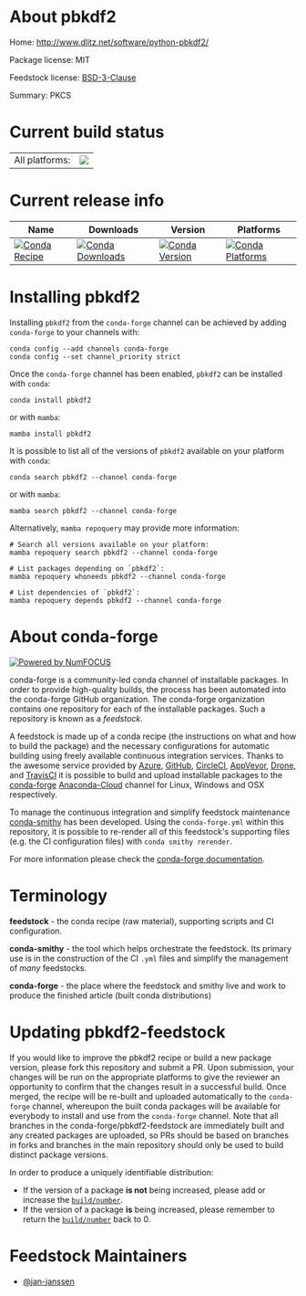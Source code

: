 About pbkdf2
============

Home: http://www.dlitz.net/software/python-pbkdf2/

Package license: MIT

Feedstock license: [BSD-3-Clause](https://github.com/conda-forge/pbkdf2-feedstock/blob/main/LICENSE.txt)

Summary: PKCS

Current build status
====================


<table><tr><td>All platforms:</td>
    <td>
      <a href="https://dev.azure.com/conda-forge/feedstock-builds/_build/latest?definitionId=16824&branchName=main">
        <img src="https://dev.azure.com/conda-forge/feedstock-builds/_apis/build/status/pbkdf2-feedstock?branchName=main">
      </a>
    </td>
  </tr>
</table>

Current release info
====================

| Name | Downloads | Version | Platforms |
| --- | --- | --- | --- |
| [![Conda Recipe](https://img.shields.io/badge/recipe-pbkdf2-green.svg)](https://anaconda.org/conda-forge/pbkdf2) | [![Conda Downloads](https://img.shields.io/conda/dn/conda-forge/pbkdf2.svg)](https://anaconda.org/conda-forge/pbkdf2) | [![Conda Version](https://img.shields.io/conda/vn/conda-forge/pbkdf2.svg)](https://anaconda.org/conda-forge/pbkdf2) | [![Conda Platforms](https://img.shields.io/conda/pn/conda-forge/pbkdf2.svg)](https://anaconda.org/conda-forge/pbkdf2) |

Installing pbkdf2
=================

Installing `pbkdf2` from the `conda-forge` channel can be achieved by adding `conda-forge` to your channels with:

```
conda config --add channels conda-forge
conda config --set channel_priority strict
```

Once the `conda-forge` channel has been enabled, `pbkdf2` can be installed with `conda`:

```
conda install pbkdf2
```

or with `mamba`:

```
mamba install pbkdf2
```

It is possible to list all of the versions of `pbkdf2` available on your platform with `conda`:

```
conda search pbkdf2 --channel conda-forge
```

or with `mamba`:

```
mamba search pbkdf2 --channel conda-forge
```

Alternatively, `mamba repoquery` may provide more information:

```
# Search all versions available on your platform:
mamba repoquery search pbkdf2 --channel conda-forge

# List packages depending on `pbkdf2`:
mamba repoquery whoneeds pbkdf2 --channel conda-forge

# List dependencies of `pbkdf2`:
mamba repoquery depends pbkdf2 --channel conda-forge
```


About conda-forge
=================

[![Powered by
NumFOCUS](https://img.shields.io/badge/powered%20by-NumFOCUS-orange.svg?style=flat&colorA=E1523D&colorB=007D8A)](https://numfocus.org)

conda-forge is a community-led conda channel of installable packages.
In order to provide high-quality builds, the process has been automated into the
conda-forge GitHub organization. The conda-forge organization contains one repository
for each of the installable packages. Such a repository is known as a *feedstock*.

A feedstock is made up of a conda recipe (the instructions on what and how to build
the package) and the necessary configurations for automatic building using freely
available continuous integration services. Thanks to the awesome service provided by
[Azure](https://azure.microsoft.com/en-us/services/devops/), [GitHub](https://github.com/),
[CircleCI](https://circleci.com/), [AppVeyor](https://www.appveyor.com/),
[Drone](https://cloud.drone.io/welcome), and [TravisCI](https://travis-ci.com/)
it is possible to build and upload installable packages to the
[conda-forge](https://anaconda.org/conda-forge) [Anaconda-Cloud](https://anaconda.org/)
channel for Linux, Windows and OSX respectively.

To manage the continuous integration and simplify feedstock maintenance
[conda-smithy](https://github.com/conda-forge/conda-smithy) has been developed.
Using the ``conda-forge.yml`` within this repository, it is possible to re-render all of
this feedstock's supporting files (e.g. the CI configuration files) with ``conda smithy rerender``.

For more information please check the [conda-forge documentation](https://conda-forge.org/docs/).

Terminology
===========

**feedstock** - the conda recipe (raw material), supporting scripts and CI configuration.

**conda-smithy** - the tool which helps orchestrate the feedstock.
                   Its primary use is in the construction of the CI ``.yml`` files
                   and simplify the management of *many* feedstocks.

**conda-forge** - the place where the feedstock and smithy live and work to
                  produce the finished article (built conda distributions)


Updating pbkdf2-feedstock
=========================

If you would like to improve the pbkdf2 recipe or build a new
package version, please fork this repository and submit a PR. Upon submission,
your changes will be run on the appropriate platforms to give the reviewer an
opportunity to confirm that the changes result in a successful build. Once
merged, the recipe will be re-built and uploaded automatically to the
`conda-forge` channel, whereupon the built conda packages will be available for
everybody to install and use from the `conda-forge` channel.
Note that all branches in the conda-forge/pbkdf2-feedstock are
immediately built and any created packages are uploaded, so PRs should be based
on branches in forks and branches in the main repository should only be used to
build distinct package versions.

In order to produce a uniquely identifiable distribution:
 * If the version of a package **is not** being increased, please add or increase
   the [``build/number``](https://docs.conda.io/projects/conda-build/en/latest/resources/define-metadata.html#build-number-and-string).
 * If the version of a package **is** being increased, please remember to return
   the [``build/number``](https://docs.conda.io/projects/conda-build/en/latest/resources/define-metadata.html#build-number-and-string)
   back to 0.

Feedstock Maintainers
=====================

* [@jan-janssen](https://github.com/jan-janssen/)

